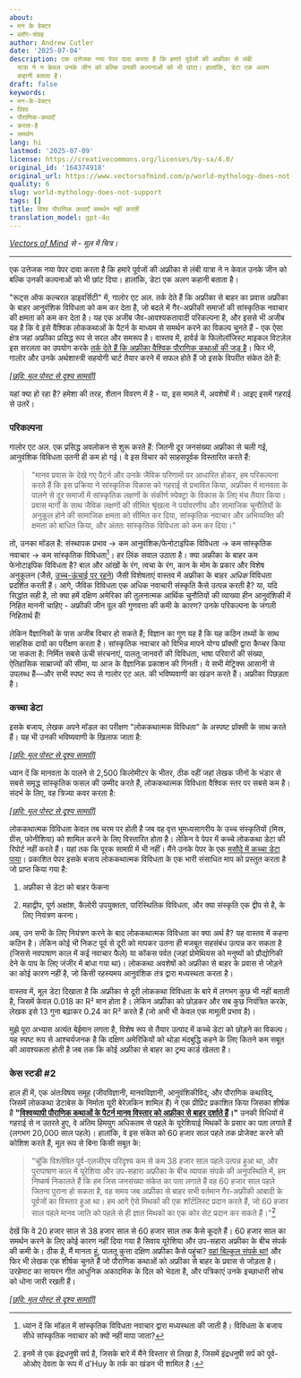 ```yaml
---
about:
- मन के वेक्टर
- ब्लॉग-संग्रह
author: Andrew Cutler
date: '2025-07-04'
description: एक उत्तेजक नया पेपर दावा करता है कि हमारे पूर्वजों की अफ्रीका से लंबी
  यात्रा ने न केवल उनके जीन को बल्कि उनकी कल्पनाओं को भी छांटा। हालांकि, डेटा एक अलग
  कहानी बताता है।
draft: false
keywords:
- मन-के-वेक्टर
- विश्व
- पौराणिक-कथाएँ
- करता-है
- समर्थन
lang: hi
lastmod: '2025-07-09'
license: https://creativecommons.org/licenses/by-sa/4.0/
original_id: '164374918'
original_url: https://www.vectorsofmind.com/p/world-mythology-does-not-support
quality: 6
slug: world-mythology-does-not-support
tags: []
title: विश्व पौराणिक कथाएँ समर्थन नहीं करतीं
translation_model: gpt-4o
---
```


*[Vectors of Mind](https://www.vectorsofmind.com/p/world-mythology-does-not-support) से - मूल में चित्र।*

---

एक उत्तेजक नया पेपर दावा करता है कि हमारे पूर्वजों की अफ्रीका से लंबी यात्रा ने न केवल उनके जीन को बल्कि उनकी कल्पनाओं को भी छांट दिया। हालांकि, डेटा एक अलग कहानी बताता है।

"रूट्स ऑफ कल्चरल डाइवर्सिटी" में, गालोर एट अल. तर्क देते हैं कि अफ्रीका से बाहर का प्रवास अफ्रीका के बाहर आनुवंशिक विविधता को कम कर देता है, जो बदले में गैर-अफ्रीकी समाजों की सांस्कृतिक नवाचार की क्षमता को कम कर देता है। यह एक अजीब जैव-आवश्यकतावादी परिकल्पना है, और इससे भी अजीब यह है कि वे इसे वैश्विक लोककथाओं के पैटर्न के माध्यम से समर्थन करने का विकल्प चुनते हैं - एक ऐसा क्षेत्र जहां अफ्रीका प्रसिद्ध रूप से सरल और समरूप है। वास्तव में, हार्वर्ड के फिलोलॉजिस्ट माइकल विटज़ेल इस सरलता का उपयोग करके [तर्क देते हैं कि अफ्रीका वैश्विक पौराणिक कथाओं की जड़ है](https://www.amazon.ca/Origins-Worlds-Mythologies-Michael-Witzel/dp/0199812853)। फिर भी, गालोर और उनके अर्थशास्त्री सहयोगी चार्ट तैयार करने में सफल होते हैं जो इसके विपरीत संकेत देते हैं:

[*[छवि: मूल पोस्ट से दृश्य सामग्री]*](https://substackcdn.com/image/fetch/$s_!4TCD!,f_auto,q_auto:good,fl_progressive:steep/https%3A%2F%2Fsubstack-post-media.s3.amazonaws.com%2Fpublic%2Fimages%2Fb7a1aaf2-21ba-45ea-8127-2d61960320b9_1946x1272.png)

यहां क्या हो रहा है? हमेशा की तरह, शैतान विवरण में है - या, इस मामले में, अवशेषों में। आइए इसमें गहराई से उतरें।

### **परिकल्पना**

गालोर एट अल. एक प्रसिद्ध अवलोकन से शुरू करते हैं: जितनी दूर जनसंख्या अफ्रीका से चली गई, आनुवंशिक विविधता उतनी ही कम हो गई। वे इस विचार को साहसपूर्वक विस्तारित करते हैं:

> "मानव प्रवास के देखे गए पैटर्न और उनके जैविक परिणामों पर आधारित होकर, हम परिकल्पना करते हैं कि इस प्रक्रिया ने सांस्कृतिक विकास को गहराई से प्रभावित किया, अफ्रीका में मानवता के पालने से दूर समाजों में सांस्कृतिक लक्षणों के संकीर्ण स्पेक्ट्रा के विकास के लिए मंच तैयार किया। प्रवास मार्गों के साथ जैविक लक्षणों की सीमित श्रृंखला ने पर्यावरणीय और सामाजिक चुनौतियों के अनुकूल होने की सामाजिक क्षमता को सीमित कर दिया, सांस्कृतिक नवाचार और अभिव्यक्ति की क्षमता को बाधित किया, और अंततः सांस्कृतिक विविधता को कम कर दिया।"

तो, उनका मॉडल है: संस्थापक प्रभाव → कम आनुवंशिक/फेनोटाइपिक विविधता → कम सांस्कृतिक नवाचार → कम सांस्कृतिक विविधता[^1]। हर लिंक सवाल उठाता है। क्या अफ्रीका के बाहर कम फेनोटाइपिक विविधता है? बाल और आंखों के रंग, त्वचा के रंग, कान के मोम के प्रकार और विशेष अनुकूलन (जैसे, [उच्च-ऊंचाई पर रहने](https://en.wikipedia.org/wiki/High-altitude_adaptation_in_humans)) जैसी विशेषताएं वास्तव में अफ्रीका के बाहर _अधिक_ विविधता प्रदर्शित करती हैं। आगे, जैविक विविधता एक अधिक नवाचारी संस्कृति कैसे उत्पन्न करती है? या, यदि सिद्धांत सही है, तो क्या हमें दक्षिण अमेरिका की तुलनात्मक आर्थिक चुनौतियों की व्याख्या हीन आनुवंशिकी में निहित माननी चाहिए - अफ्रीकी जीन पूल की गुणवत्ता की कमी के कारण? उनके परिकल्पना के जंगली निहितार्थ हैं!

लेकिन वैज्ञानिकों के पास अजीब विचार हो सकते हैं; विज्ञान का गुण यह है कि यह कठिन तथ्यों के साथ साहसिक दावों का परीक्षण करता है। सांस्कृतिक नवाचार को विभिन्न मापने योग्य प्रॉक्सी द्वारा कैप्चर किया जा सकता है: निर्मित सबसे ऊंची संरचनाएं, पालतू जानवरों की विविधता, भाषा परिवारों की संख्या, ऐतिहासिक साम्राज्यों की सीमा, या आज के वैज्ञानिक प्रकाशन की गिनती। ये सभी मेट्रिक्स आसानी से उपलब्ध हैं—और सभी स्पष्ट रूप से गालोर एट अल. की भविष्यवाणी का खंडन करते हैं। अफ्रीका पिछड़ता है।

### कच्चा डेटा

इसके बजाय, लेखक अपने मॉडल का परीक्षण "लोककथात्मक विविधता" के अस्पष्ट प्रॉक्सी के साथ करते हैं। यह भी उनकी भविष्यवाणी के खिलाफ जाता है:

[*[छवि: मूल पोस्ट से दृश्य सामग्री]*](https://substackcdn.com/image/fetch/$s_!XH1m!,f_auto,q_auto:good,fl_progressive:steep/https%3A%2F%2Fsubstack-post-media.s3.amazonaws.com%2Fpublic%2Fimages%2Fa0060847-b29a-4bba-9985-f811f2396a76_2014x1440.png)

ध्यान दें कि मानवता के पालने से 2,500 किलोमीटर के भीतर, ठीक वहीं जहां लेखक जीनों के भंडार से सबसे समृद्ध सांस्कृतिक फसल की उम्मीद करते हैं, लोककथात्मक विविधता वैश्विक स्तर पर सबसे कम है। संदर्भ के लिए, वह त्रिज्या कवर करता है:

[*[छवि: मूल पोस्ट से दृश्य सामग्री]*](https://substackcdn.com/image/fetch/$s_!jnTs!,f_auto,q_auto:good,fl_progressive:steep/https%3A%2F%2Fsubstack-post-media.s3.amazonaws.com%2Fpublic%2Fimages%2F0c14598b-7c50-4ee9-ba05-73c4736ed6fc_1580x1563.png)

लोककथात्मक विविधता केवल तब चरम पर होती है जब वह वृत्त भूमध्यसागरीय के उच्च संस्कृतियों (मिस्र, ग्रीस, फोनीशिया) को शामिल करने के लिए विस्तारित होता है। लेकिन वे पेपर में कच्चे लोककथा डेटा की रिपोर्ट नहीं करते हैं। यहां तक कि पूरक सामग्री में भी नहीं। मैंने उनके पेपर के एक [मसौदे में कच्चा डेटा पाया](https://economics.brown.edu/sites/default/files/papers/Bravo%20Working%20Paper%20_%202023-002.pdf)। प्रकाशित पेपर इसके बजाय लोककथात्मक विविधता के एक भारी संसाधित माप को प्रस्तुत करता है जो प्राप्त किया गया है:

1. अफ्रीका से डेटा को बाहर फेंकना

2. महाद्वीप, पूर्ण अक्षांश, कैलोरी उपयुक्तता, पारिस्थितिक विविधता, और क्या संस्कृति एक द्वीप से है, के लिए नियंत्रण करना।

अब, उन सभी के लिए नियंत्रण करने के बाद लोककथात्मक विविधता का क्या अर्थ है? यह वास्तव में कहना कठिन है। लेकिन कोई भी निकट पूर्व से दूरी को मापकर उतना ही मजबूत सहसंबंध उत्पन्न कर सकता है (जिससे नवपाषाण काल में कई नवाचार फैले) या कॉकस पर्वत (जहां प्रोमेथियस को मनुष्यों को प्रौद्योगिकी देने के पाप के लिए जंजीर में बांधा गया था)। लोककथा अवशेषों को अफ्रीका से बाहर के प्रवास से जोड़ने का कोई कारण नहीं है, जो किसी रहस्यमय आनुवंशिक तंत्र द्वारा मध्यस्थता करता है।

वास्तव में, मूल डेटा दिखाता है कि अफ्रीका से दूरी लोककथा विविधता के बारे में लगभग कुछ भी नहीं बताती है, जिसमें केवल 0.018 का R² मान होता है। लेकिन अफ्रीका को छोड़कर और सब कुछ नियंत्रित करके, लेखक इसे 13 गुना बढ़ाकर 0.24 का R² करते हैं (जो अभी भी केवल एक मामूली प्रभाव है)।

मुझे पूरा अभ्यास अत्यंत बेईमान लगता है, विशेष रूप से तैयार उत्पाद में कच्चे डेटा को छोड़ने का विकल्प। यह स्पष्ट रूप से आश्चर्यजनक है कि दक्षिण अमेरिकियों को थोड़ा मंदबुद्धि कहने के लिए कितने कम सबूत की आवश्यकता होती है जब तक कि कोई अफ्रीका से बाहर का ट्रम्प कार्ड खेलता है।

### केस स्टडी #2

हाल ही में, एक अंतःविषय समूह (जीवविज्ञानी, मानवविज्ञानी, आनुवंशिकीविद्, और पौराणिक कथाविद्, जिसमें लोककथा डेटाबेस के निर्माता यूरी बेरेज़किन शामिल हैं) ने एक प्रीप्रिंट प्रकाशित किया जिसका शीर्षक है **"[विश्वव्यापी पौराणिक कथाओं के पैटर्न मानव विस्तार को अफ्रीका से बाहर दर्शाते हैं](https://www.biorxiv.org/content/10.1101/2025.01.24.634692v1)।"** उनकी विधियों में गहराई से न उतरते हुए, वे अंतिम हिमयुग अधिकतम से पहले के यूरेशियाई मिथकों के प्रसार का पता लगाते हैं (लगभग 20,000 साल पहले)। हालांकि, वे इस संकेत को 60 हजार साल पहले तक प्रोजेक्ट करने की कोशिश करते हैं, मूल रूप से बिना किसी सबूत के:

> "चूंकि विश्लेषित पूर्व-एलजीएम परिदृश्य कम से कम 38 हजार साल पहले उत्पन्न हुआ था, और पुरापाषाण काल में यूरेशिया और उप-सहारा अफ्रीका के बीच व्यापक संपर्क की अनुपस्थिति में, हम निष्कर्ष निकालते हैं कि हम जिस जनसंख्या संकेत का पता लगाते हैं वह 60 हजार साल पहले जितना पुराना हो सकता है, वह समय जब अफ्रीका से बाहर सभी वर्तमान गैर-अफ्रीकी आबादी के पूर्वजों का विस्तार हुआ था। हम आगे ऐसे मिथकों की एक शॉर्टलिस्ट प्रदान करते हैं, जो 60 हजार साल पहले मानव जाति को पहले से ही ज्ञात मिथकों का एक कोर सेट प्रदान कर सकते हैं।"[^2]

देखें कि वे 20 हजार साल से 38 हजार साल से 60 हजार साल तक कैसे कूदते हैं। 60 हजार साल का समर्थन करने के लिए कोई कारण नहीं दिया गया है सिवाय यूरेशिया और उप-सहारा अफ्रीका के बीच संपर्क की कमी के। ठीक है, मैं मानता हूं, पालतू कुत्ता दक्षिण अफ्रीका कैसे पहुंचा? [वहां बिल्कुल संपर्क था!](https://www.vectorsofmind.com/p/evidence-for-global-cultural-diffusion) और फिर भी लेखक एक शीर्षक चुनते हैं जो पौराणिक कथाओं को अफ्रीका से बाहर के प्रवास से जोड़ता है। उरहेमाट का सायरन गीत आधुनिक अकादमिक के दिल को भेदता है, और पत्रिकाएं उनके इच्छाधारी सोच को धोना जारी रखती हैं।

[*[छवि: मूल पोस्ट से दृश्य सामग्री]*](https://substackcdn.com/image/fetch/$s_!-0ls!,f_auto,q_auto:good,fl_progressive:steep/https%3A%2F%2Fsubstack-post-media.s3.amazonaws.com%2Fpublic%2Fimages%2F889d5898-360f-44fa-a6d5-69a331904dfc_1536x1024.png)

[^1]: ध्यान दें कि मॉडल में सांस्कृतिक विविधता नवाचार द्वारा मध्यस्थता की जाती है। विविधता के बजाय सीधे सांस्कृतिक नवाचार को क्यों नहीं मापा जाता?

[^2]: इनमें से एक इंद्रधनुषी सर्प है, जिसके बारे में मैंने विस्तार से लिखा है, जिसमें इंद्रधनुषी सर्प को पूर्व-ओओए देवता के रूप में d'Huy के तर्क का खंडन भी शामिल है।